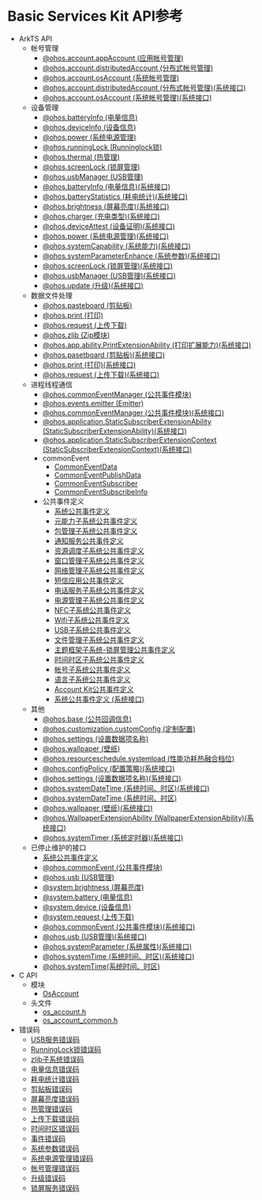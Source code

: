 # Basic Services Kit API参考

- ArkTS API
  - 帐号管理
    - [@ohos.account.appAccount (应用帐号管理)](js-apis-appAccount.md)
    - [@ohos.account.distributedAccount (分布式帐号管理)](js-apis-distributed-account.md)
    - [@ohos.account.osAccount (系统帐号管理)](js-apis-osAccount.md)
    <!--Del-->
    - [@ohos.account.distributedAccount (分布式帐号管理)(系统接口)](js-apis-distributed-account-sys.md)
    - [@ohos.account.osAccount (系统帐号管理)(系统接口)](js-apis-osAccount-sys.md)
    <!--DelEnd-->
  - 设备管理
    - [@ohos.batteryInfo (电量信息)](js-apis-battery-info.md)
    - [@ohos.deviceInfo (设备信息)](js-apis-device-info.md)
    - [@ohos.power (系统电源管理)](js-apis-power.md)
    - [@ohos.runningLock (Runninglock锁)](js-apis-runninglock.md)
    - [@ohos.thermal (热管理)](js-apis-thermal.md)
    - [@ohos.screenLock (锁屏管理)](js-apis-screen-lock.md)       
    - [@ohos.usbManager (USB管理)](js-apis-usbManager.md)
    <!--Del-->
    - [@ohos.batteryInfo (电量信息)(系统接口)](js-apis-battery-info-sys.md)
    - [@ohos.batteryStatistics (耗电统计)(系统接口)](js-apis-batteryStatistics-sys.md)
    - [@ohos.brightness (屏幕亮度)(系统接口)](js-apis-brightness-sys.md)
    - [@ohos.charger (充电类型)(系统接口)](js-apis-charger-sys.md)
    - [@ohos.deviceAttest (设备证明)(系统接口)](js-apis-deviceAttest-sys.md)
    - [@ohos.power (系统电源管理)(系统接口)](js-apis-power-sys.md)
    - [@ohos.systemCapability (系统能力)(系统接口)](js-apis-system-capability-sys.md)
    - [@ohos.systemParameterEnhance (系统参数)(系统接口)](js-apis-system-parameterEnhance-sys.md)
    - [@ohos.screenLock (锁屏管理)(系统接口)](js-apis-screen-lock-sys.md)
    - [@ohos.usbManager (USB管理)(系统接口)](js-apis-usbManager-sys.md)
    - [@ohos.update (升级)(系统接口)](js-apis-update-sys.md)
    <!--DelEnd-->
  - 数据文件处理
    - [@ohos.pasteboard (剪贴板)](js-apis-pasteboard.md)
    - [@ohos.print (打印)](js-apis-print.md)
    - [@ohos.request (上传下载)](js-apis-request.md)
    - [@ohos.zlib (Zip模块)](js-apis-zlib.md)
    <!--Del-->
    - [@ohos.app.ability.PrintExtensionAbility (打印扩展能力)(系统接口)](js-apis-app-ability-PrintExtensionAbility-sys.md)
    - [@ohos.pasetboard (剪贴板)(系统接口)](js-apis-pasteboard-sys.md)
    - [@ohos.print (打印)(系统接口)](js-apis-print-sys.md)
    - [@ohos.request (上传下载)(系统接口)](js-apis-request-sys.md)
    <!--DelEnd-->
  - 进程线程通信
    - [@ohos.commonEventManager (公共事件模块)](js-apis-commonEventManager.md)
    - [@ohos.events.emitter (Emitter)](js-apis-emitter.md)
    <!--Del-->
    - [@ohos.commonEventManager (公共事件模块)(系统接口)](js-apis-commonEventManager-sys.md)
    - [@ohos.application.StaticSubscriberExtensionAbility (StaticSubscriberExtensionAbility)(系统接口)](js-apis-application-staticSubscriberExtensionAbility-sys.md)
    - [@ohos.application.StaticSubscriberExtensionContext (StaticSubscriberExtensionContext)(系统接口)](js-apis-application-StaticSubscriberExtensionContext-sys.md)
    <!--DelEnd-->
    - commonEvent
      - [CommonEventData](js-apis-inner-commonEvent-commonEventData.md)
      - [CommonEventPublishData](js-apis-inner-commonEvent-commonEventPublishData.md)
      - [CommonEventSubscriber](js-apis-inner-commonEvent-commonEventSubscriber.md)
      - [CommonEventSubscribeInfo](js-apis-inner-commonEvent-commonEventSubscribeInfo.md)
    - 公共事件定义
      - [系统公共事件定义](common_event/commonEventManager-definitions.md)
      - [元能力子系统公共事件定义](common_event/commonEvent-ability.md)
      - [包管理子系统公共事件定义](common_event/commonEvent-bundleManager.md)
      - [通知服务公共事件定义](common_event/commonEvent-ans.md)
      - [资源调度子系统公共事件定义](common_event/commonEvent-resourceschedule.md)
      - [窗口管理子系统公共事件定义](common_event/commonEvent-window.md)
      - [网络管理子系统公共事件定义](common_event/commonEvent-netmanager.md)
      - [短信应用公共事件定义](common_event/commonEvent-mms.md)
      - [电话服务子系统公共事件定义](common_event/commonEvent-telephony.md)
      - [电源管理子系统公共事件定义](common_event/commonEvent-powermgr.md)
      - [NFC子系统公共事件定义](common_event/commonEvent-nfc.md)
      - [Wifi子系统公共事件定义](common_event/commonEvent-wifi.md)
      - [USB子系统公共事件定义](common_event/commonEvent-usb.md)
      - [文件管理子系统公共事件定义](common_event/commonEvent-filemanagement.md)
      - [主题框架子系统-锁屏管理公共事件定义](common_event/commonEvent-screenlock.md)
      - [时间时区子系统公共事件定义](common_event/commonEvent-time.md)
      - [帐号子系统公共事件定义](common_event/commonEvent-account.md)
      - [语言子系统公共事件定义](common_event/commonEvent-locale.md)
      - [Account Kit公共事件定义](common_event/commonEvent-accountkit.md)
      <!--Del-->
      - [系统公共事件定义 (系统接口)](common_event/commonEventManager-definitions-sys.md)
      <!--DelEnd-->
  - 其他
    - [@ohos.base (公共回调信息)](js-apis-base.md)
    - [@ohos.customization.customConfig (定制配置)](js-apis-customization-customConfig.md)
    - [@ohos.settings (设置数据项名称)](js-apis-settings.md)
    - [@ohos.wallpaper (壁纸)](js-apis-wallpaper.md)
    - [@ohos.resourceschedule.systemload (性能功耗热融合档位)](js-apis-resourceschedule-systemload.md)
    <!--Del-->
    - [@ohos.configPolicy (配置策略)(系统接口)](js-apis-configPolicy-sys.md)
    - [@ohos.settings (设置数据项名称)(系统接口)](js-apis-settings-sys.md)
    - [@ohos.systemDateTime (系统时间、时区)(系统接口)](js-apis-system-date-time-sys.md)
    - [@ohos.systemDateTime (系统时间、时区)](js-apis-date-time.md)
    - [@ohos.wallpaper (壁纸)(系统接口)](js-apis-wallpaper-sys.md)
    - [@ohos.WallpaperExtensionAbility (WallpaperExtensionAbility)(系统接口)](js-apis-WallpaperExtensionAbility-sys.md)
    - [@ohos.systemTimer (系统定时器)(系统接口)](js-apis-system-timer-sys.md)
    <!--DelEnd-->
  - 已停止维护的接口
    - [系统公共事件定义](common_event/commonEvent-definitions.md)
    - [@ohos.commonEvent (公共事件模块)](js-apis-commonEvent.md)
    - [@ohos.usb (USB管理)](js-apis-usb-deprecated.md)
    - [@system.brightness (屏幕亮度)](js-apis-system-brightness.md)
    - [@system.battery (电量信息)](js-apis-system-battery.md)
    - [@system.device (设备信息)](js-apis-system-device.md)
    - [@system.request (上传下载)](js-apis-system-request.md)
    <!--Del-->
    - [@ohos.commonEvent (公共事件模块)(系统接口)](js-apis-commonEvent-sys.md)
    - [@ohos.usb (USB管理)(系统接口)](js-apis-usb-deprecated-sys.md)
    - [@ohos.systemParameter (系统属性)(系统接口)](js-apis-system-parameter-sys.md)
    - [@ohos.systemTime (系统时间、时区)(系统接口)](js-apis-system-time-sys.md)
    <!--DelEnd-->
    - [@ohos.systemTime(系统时间、时区)](js-apis-time.md)
- C API
  - 模块
    - [OsAccount](_os_account.md)
  - 头文件
    - [os_account.h](os__account_8h.md)
    - [os_account_common.h](os__account__common_8h.md)
- 错误码
  - [USB服务错误码](errorcode-usb.md)
  - [RunningLock锁错误码](errorcode-runninglock.md)
  - [zlib子系统错误码](errorcode-zlib.md)  
  - [电量信息错误码](errorcode-battery-info.md)
  - [耗电统计错误码](errorcode-batteryStatistics.md)
  - [剪贴板错误码](errorcode-pasteboard.md)
  - [屏幕亮度错误码](errorcode-brightness.md)
  - [热管理错误码](errorcode-thermal.md)
  - [上传下载错误码](errorcode-request.md)
  - [时间时区错误码](errorcode-time.md)
  - [事件错误码](errorcode-CommonEventService.md)
  - [系统参数错误码](errorcode-system-parameterV9.md)
  - [系统电源管理错误码](errorcode-power.md)
  - [帐号管理错误码](errorcode-account.md)
  - [升级错误码](errorcode-update.md)
  - [锁屏服务错误码](errorcode-screenlock.md)

